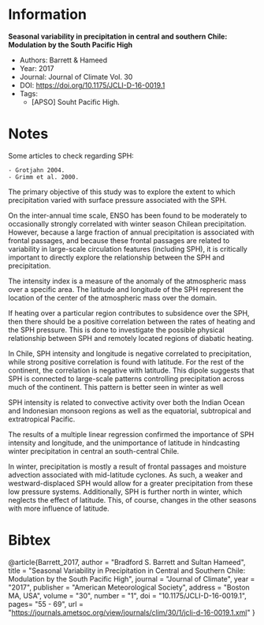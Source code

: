 # Information

**Seasonal variability in precipitation in central and southern Chile:
Modulation by the South Pacific High**

- Authors: Barrett & Hameed
- Year: 2017
- Journal: Journal of Climate Vol. 30
- DOI: https://doi.org/10.1175/JCLI-D-16-0019.1
- Tags:
    - [APSO] Souht Pacific High.

# Notes

Some articles to check regarding SPH:

    - Grotjahn 2004.
    - Grimm et al. 2000.

The primary objective of this study was to explore the extent to which
precipitation varied with surface pressure associated with the SPH.

On the inter-annual time scale, ENSO has been found to be moderately to
occasionally strongly correlated with winter season Chilean precipitation.
However, because a large fraction of annual precipitation is associated with
frontal passages, and because these frontal passages are related to variability
in large-scale circulation features (including SPH), it is critically important
to directly explore the relationship between the SPH and precipitation.

The intensity index is a measure of the anomaly of the atmospheric mass over
a specific area. The latitude and longitude of the SPH represent the location of
the center of the atmospheric mass over the domain.

If heating over a particular region contributes to subsidence over the SPH, then
there should be a positive correlation between the rates of heating and the SPH
pressure. This is done to investigate the possible physical relationship between
SPH and remotely located regions of diabatic heating.

In Chile, SPH intensity and longitude is negative correlated to precipitation,
while strong positive correlation is found with latitude. For the rest of the
continent, the correlation is negative with latitude. This dipole suggests that
SPH is connected to large-scale patterns controlling precipitation across much of
the continent. This pattern is better seen in winter as well

SPH intensity is related to convective activity over both the Indian Ocean and
Indonesian monsoon regions as well as the equatorial, subtropical and
extratropical Pacific.

The results of a multiple linear regression confirmed the importance of SPH
intensity and longitude, and the unimportance of latitude in hindcasting winter
precipitation in central an south-central Chile.

In winter, precipitation is mostly a result of frontal passages and moisture
advection associated with mid-latitude cyclones. As such, a weaker and
westward-displaced SPH would allow for a greater precipitation from these low
pressure systems. Additionally, SPH is further north in winter, which neglects
the effect of latitude. This, of course, changes in the other seasons with more
influence of latitude.

# Bibtex

@article{Barrett_2017,
    author = "Bradford S. Barrett and Sultan Hameed",
    title = "Seasonal Variability in Precipitation in Central and Southern Chile: Modulation by the South Pacific High",
    journal = "Journal of Climate",
    year = "2017",
    publisher = "American Meteorological Society",
    address = "Boston MA, USA",
    volume = "30",
    number = "1",
    doi = "10.1175/JCLI-D-16-0019.1",
    pages= "55 - 69",
    url = "https://journals.ametsoc.org/view/journals/clim/30/1/jcli-d-16-0019.1.xml"
}
